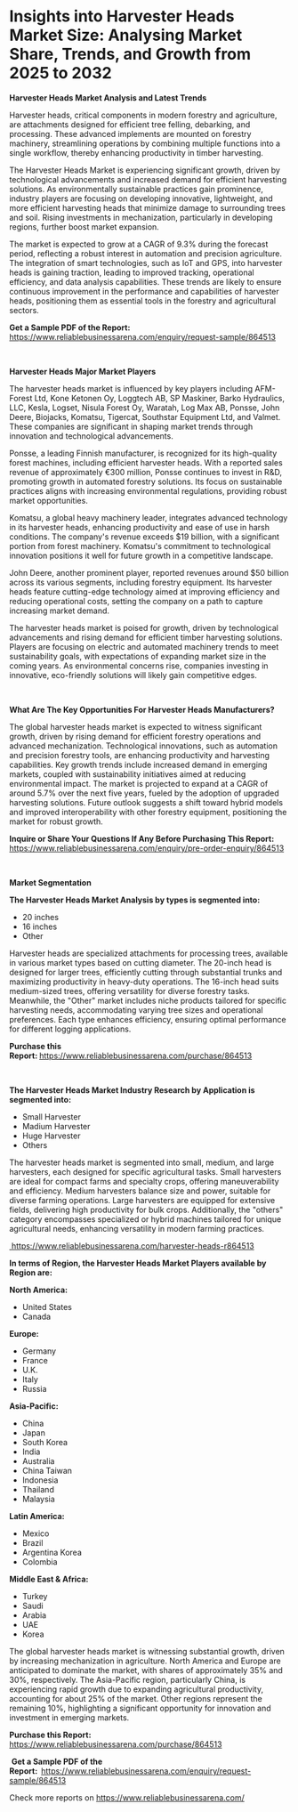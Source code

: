 <p><h1>Insights into Harvester Heads Market Size: Analysing Market Share, Trends, and Growth from 2025 to 2032</h1></p><p><strong>Harvester Heads Market Analysis and Latest Trends</strong></p>
<p><p>Harvester heads, critical components in modern forestry and agriculture, are attachments designed for efficient tree felling, debarking, and processing. These advanced implements are mounted on forestry machinery, streamlining operations by combining multiple functions into a single workflow, thereby enhancing productivity in timber harvesting.</p><p>The Harvester Heads Market is experiencing significant growth, driven by technological advancements and increased demand for efficient harvesting solutions. As environmentally sustainable practices gain prominence, industry players are focusing on developing innovative, lightweight, and more efficient harvesting heads that minimize damage to surrounding trees and soil. Rising investments in mechanization, particularly in developing regions, further boost market expansion.</p><p>The market is expected to grow at a CAGR of 9.3% during the forecast period, reflecting a robust interest in automation and precision agriculture. The integration of smart technologies, such as IoT and GPS, into harvester heads is gaining traction, leading to improved tracking, operational efficiency, and data analysis capabilities. These trends are likely to ensure continuous improvement in the performance and capabilities of harvester heads, positioning them as essential tools in the forestry and agricultural sectors.</p></p>
<p><strong>Get a Sample PDF of the Report:&nbsp;</strong> <a href="https://www.reliablebusinessarena.com/enquiry/request-sample/864513?utm_campaign=3014&utm_medium=2&utm_source=Github&utm_content=ia&utm_term=10042025&utm_id=harvester-heads">https://www.reliablebusinessarena.com/enquiry/request-sample/864513</a></p>
<p>&nbsp;</p>
<p><strong>Harvester Heads Major Market Players</strong></p>
<p><p>The harvester heads market is influenced by key players including AFM-Forest Ltd, Kone Ketonen Oy, Loggtech AB, SP Maskiner, Barko Hydraulics, LLC, Kesla, Logset, Nisula Forest Oy, Waratah, Log Max AB, Ponsse, John Deere, Biojacks, Komatsu, Tigercat, Southstar Equipment Ltd, and Valmet. These companies are significant in shaping market trends through innovation and technological advancements.</p><p>Ponsse, a leading Finnish manufacturer, is recognized for its high-quality forest machines, including efficient harvester heads. With a reported sales revenue of approximately €300 million, Ponsse continues to invest in R&D, promoting growth in automated forestry solutions. Its focus on sustainable practices aligns with increasing environmental regulations, providing robust market opportunities.</p><p>Komatsu, a global heavy machinery leader, integrates advanced technology in its harvester heads, enhancing productivity and ease of use in harsh conditions. The company's revenue exceeds $19 billion, with a significant portion from forest machinery. Komatsu's commitment to technological innovation positions it well for future growth in a competitive landscape.</p><p>John Deere, another prominent player, reported revenues around $50 billion across its various segments, including forestry equipment. Its harvester heads feature cutting-edge technology aimed at improving efficiency and reducing operational costs, setting the company on a path to capture increasing market demand.</p><p>The harvester heads market is poised for growth, driven by technological advancements and rising demand for efficient timber harvesting solutions. Players are focusing on electric and automated machinery trends to meet sustainability goals, with expectations of expanding market size in the coming years. As environmental concerns rise, companies investing in innovative, eco-friendly solutions will likely gain competitive edges.</p></p>
<p>&nbsp;</p>
<p><strong>What Are The Key Opportunities For Harvester Heads Manufacturers?</strong></p>
<p><p>The global harvester heads market is expected to witness significant growth, driven by rising demand for efficient forestry operations and advanced mechanization. Technological innovations, such as automation and precision forestry tools, are enhancing productivity and harvesting capabilities. Key growth trends include increased demand in emerging markets, coupled with sustainability initiatives aimed at reducing environmental impact. The market is projected to expand at a CAGR of around 5.7% over the next five years, fueled by the adoption of upgraded harvesting solutions. Future outlook suggests a shift toward hybrid models and improved interoperability with other forestry equipment, positioning the market for robust growth.</p></p>
<p><strong>Inquire or Share Your Questions If Any Before Purchasing This Report:</strong> <a href="https://www.reliablebusinessarena.com/enquiry/pre-order-enquiry/864513?utm_campaign=3014&utm_medium=2&utm_source=Github&utm_content=ia&utm_term=10042025&utm_id=harvester-heads">https://www.reliablebusinessarena.com/enquiry/pre-order-enquiry/864513</a></p>
<p>&nbsp;</p>
<p><strong>Market Segmentation</strong></p>
<p><strong>The Harvester Heads Market Analysis by types is segmented into:</strong></p>
<p><ul><li>20 inches</li><li>16 inches</li><li>Other</li></ul></p>
<p><p>Harvester heads are specialized attachments for processing trees, available in various market types based on cutting diameter. The 20-inch head is designed for larger trees, efficiently cutting through substantial trunks and maximizing productivity in heavy-duty operations. The 16-inch head suits medium-sized trees, offering versatility for diverse forestry tasks. Meanwhile, the "Other" market includes niche products tailored for specific harvesting needs, accommodating varying tree sizes and operational preferences. Each type enhances efficiency, ensuring optimal performance for different logging applications.</p></p>
<p><strong>Purchase this Report:&nbsp;</strong><a href="https://www.reliablebusinessarena.com/purchase/864513?utm_campaign=3014&utm_medium=2&utm_source=Github&utm_content=ia&utm_term=10042025&utm_id=harvester-heads">https://www.reliablebusinessarena.com/purchase/864513</a></p>
<p>&nbsp;</p>
<p><strong>The Harvester Heads Market Industry Research by Application is segmented into:</strong></p>
<p><ul><li>Small Harvester</li><li>Madium Harvester</li><li>Huge Harvester</li><li>Others</li></ul></p>
<p><p>The harvester heads market is segmented into small, medium, and large harvesters, each designed for specific agricultural tasks. Small harvesters are ideal for compact farms and specialty crops, offering maneuverability and efficiency. Medium harvesters balance size and power, suitable for diverse farming operations. Large harvesters are equipped for extensive fields, delivering high productivity for bulk crops. Additionally, the "others" category encompasses specialized or hybrid machines tailored for unique agricultural needs, enhancing versatility in modern farming practices.</p></p>
<p><a href="https://www.reliablebusinessarena.com/harvester-heads-r864513?utm_campaign=3014&utm_medium=2&utm_source=Github&utm_content=ia&utm_term=10042025&utm_id=harvester-heads">&nbsp;https://www.reliablebusinessarena.com/harvester-heads-r864513</a></p>
<p><strong>In terms of Region, the Harvester Heads Market Players available by Region are:</strong></p>
<p>
    <p> <strong> North America: </strong>
        <ul>
            <li>United States</li>
            <li>Canada</li>
        </ul>
        </p> 
    <p> <strong> Europe: </strong>
        <ul>
            <li>Germany</li>
            <li>France</li>
            <li>U.K.</li>
            <li>Italy</li>
            <li>Russia</li>
        </ul>
        </p> 
    <p> <strong> Asia-Pacific: </strong>
        <ul>
            <li>China</li>
            <li>Japan</li>
            <li>South Korea</li>
            <li>India</li>
            <li>Australia</li>
            <li>China Taiwan</li>
            <li>Indonesia</li>
            <li>Thailand</li>
            <li>Malaysia</li>
        </ul>
        </p> 
    <p> <strong> Latin America: </strong>
        <ul>
            <li>Mexico</li>
            <li>Brazil</li>
            <li>Argentina Korea</li>
            <li>Colombia</li>
        </ul>
        </p> 
    <p> <strong> Middle East & Africa: </strong>
        <ul>
            <li>Turkey</li>
            <li>Saudi</li>
            <li>Arabia</li>
            <li>UAE</li>
            <li>Korea</li>
        </ul>
    </p>
    </p>
<p><p>The global harvester heads market is witnessing substantial growth, driven by increasing mechanization in agriculture. North America and Europe are anticipated to dominate the market, with shares of approximately 35% and 30%, respectively. The Asia-Pacific region, particularly China, is experiencing rapid growth due to expanding agricultural productivity, accounting for about 25% of the market. Other regions represent the remaining 10%, highlighting a significant opportunity for innovation and investment in emerging markets.</p></p>
<p><strong>Purchase this Report: </strong><a href="https://www.reliablebusinessarena.com/purchase/864513?utm_campaign=3014&utm_medium=2&utm_source=Github&utm_content=ia&utm_term=10042025&utm_id=harvester-heads">https://www.reliablebusinessarena.com/purchase/864513</a></p>
<p>&nbsp;<strong>Get a Sample PDF of the Report:&nbsp;&nbsp;</strong><a href="https://www.reliablebusinessarena.com/enquiry/request-sample/864513?utm_campaign=3014&utm_medium=2&utm_source=Github&utm_content=ia&utm_term=10042025&utm_id=harvester-heads">https://www.reliablebusinessarena.com/enquiry/request-sample/864513</a></p>
<p><strong></strong></p>
<p>Check more reports on <a href="https://www.reliablebusinessarena.com/?utm_campaign=3014&utm_medium=2&utm_source=Github&utm_content=ia&utm_term=10042025&utm_id=harvester-heads">https://www.reliablebusinessarena.com/</a></p>